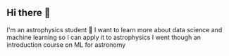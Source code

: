 ## Hi there 👋

I'm an astrophysics student 🔭
I want to learn more about data science and machine learning so I can apply it to astrophysics
I went though an introduction course on ML for astronomy

<!--
**Nanobits19/Nanobits19** is a ✨ _special_ ✨ repository because its `README.md` (this file) appears on your GitHub profile.

Here are some ideas to get you started:

- 🔭 I’m currently working on ...
- 🌱 I’m currently learning ...
- 👯 I’m looking to collaborate on ...
- 🤔 I’m looking for help with ...
- 💬 Ask me about ...
- 📫 How to reach me: ...
- 😄 Pronouns: ...
- ⚡ Fun fact: ...
-->
